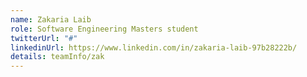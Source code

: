 ```yaml
---
name: Zakaria Laib
role: Software Engineering Masters student
twitterUrl: "#"
linkedinUrl: https://www.linkedin.com/in/zakaria-laib-97b28222b/
details: teamInfo/zak
---
```

